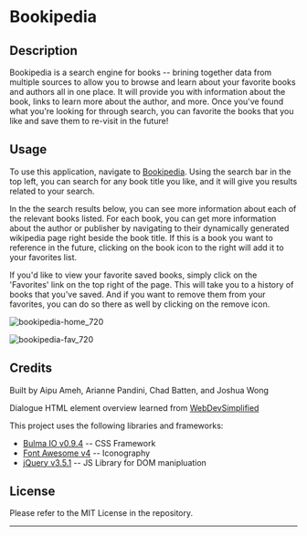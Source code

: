 # Bookipedia

## Description

Bookipedia is a search engine for books -- brining together data from multiple sources to allow you to browse and learn about your favorite books and authors all in one place. It will provide you with information about the book, links to learn more about the author, and more. Once you've found what you're looking for through search, you can favorite the books that you like and save them to re-visit in the future!

## Usage

To use this application, navigate to [Bookipedia](https://obelisk477.github.io/bookipedia/). Using the search bar in the top left, you can search for any book title you like, and it will give you results related to your search.

In the the search results below, you can see more information about each of the relevant books listed. For each book, you can get more information about the author or publisher by navigating to their dynamically generated wikipedia page right beside the book title. If this is a book you want to reference in the future, clicking on the book icon to the right will add it to your favorites list.

If you'd like to view your favorite saved books, simply  click on the 'Favorites' link on the top right of the page. This will take you to a history of books that you've saved. And if you want to remove them from your favorites, you can do so there as well by clicking on the remove icon.

![bookipedia-home_720](https://user-images.githubusercontent.com/110988589/236334018-e258c2f6-a7d9-415e-aa58-d73ce9315fcf.png)

![bookipedia-fav_720](https://user-images.githubusercontent.com/110988589/236334005-bfe1c535-64f8-404c-aea6-8185c205f21a.png)

## Credits

Built by Aipu Ameh, Arianne Pandini, Chad Batten, and Joshua Wong

Dialogue HTML element overview learned from [WebDevSimplified](https://www.youtube.com/@WebDevSimplified)

This project uses the following libraries and frameworks:

- [Bulma IO v0.9.4](https://bulma.io/) -- CSS Framework
- [Font Awesome v4](https://fontawesome.com/v4/get-started/) -- Iconography
- [jQuery v3.5.1](https://jquery.com/download/) -- JS Library for DOM manipluation


## License

Please refer to the MIT License in the repository.

---
